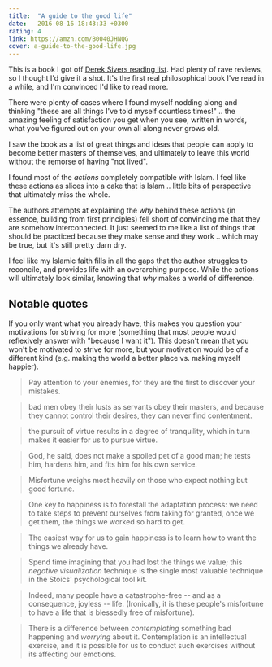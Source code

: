 ```yaml
---
title:  "A guide to the good life"
date:   2016-08-16 18:43:33 +0300
rating: 4
link: https://amzn.com/B0040JHNQG
cover: a-guide-to-the-good-life.jpg
---
```

This is a book I got off [Derek Sivers reading list](https://sivers.org/book). Had plenty of rave reviews, so I thought I'd give it a shot. It's the first real philosophical book I've read in a while, and I'm convinced I'd like to read more.

There were plenty of cases where I found myself nodding along and thinking "these are all things I've told myself countless times!" .. the amazing feeling of satisfaction you get when you see, written in words, what you've figured out on your own all along never grows old.

I saw the book as a list of great things and ideas that people can apply to become better masters of themselves, and ultimately to leave this world without the remorse of having "not lived".

I found most of the *actions* completely compatible with Islam. I feel like these actions as slices into a cake that is Islam .. little bits of perspective that ultimately miss the whole.

The authors attempts at explaining the *why* behind these actions (in essence, building from first principles) fell short of convincing me that they are somehow interconnected. It just seemed to me like a list of things that should be practiced because they make sense and they work .. which may be true, but it's still pretty darn dry.

I feel like my Islamic faith fills in all the gaps that the author struggles to reconcile, and provides life with an overarching purpose. While the actions will ultimately look similar, knowing that *why* makes a world of difference.

## Notable quotes

If you only want what you already have, this makes you question your motivations for striving for more (something that most people would reflexively answer with "because I want it"). This doesn't mean that you won't be motivated to strive for more, but your motivation would be of a different kind (e.g. making the world a better place vs. making myself happier).

> Pay attention to your enemies, for they are the first to discover your mistakes.

> bad men obey their lusts as servants obey their masters, and because they cannot control their desires, they can never find contentment.

> the pursuit of virtue results in a degree of tranquility, which in turn makes it easier for us to pursue virtue.

> God, he said, does not make a spoiled pet of a good man; he tests him, hardens him, and fits him for his own service.

> Misfortune weighs most heavily on those who expect nothing but good fortune.

> One key to happiness is to forestall the adaptation process: we need to take steps to prevent ourselves from taking for granted, once we get them, the things we worked so hard to get.

> The easiest way for us to gain happiness is to learn how to want the things we already have.

> Spend time imagining that you had lost the things we value; this *negative visualization* technique is the single most valuable technique in the Stoics' psychological tool kit.

> Indeed, many people have a catastrophe-free -- and as a consequence, joyless -- life. (Ironically, it is these people's misfortune to have a life that is blessedly free of misfortune).

> There is a difference between *contemplating* something bad happening and *worrying* about it. Contemplation is an intellectual exercise, and it is possible for us to conduct such exercises without its affecting our emotions.
